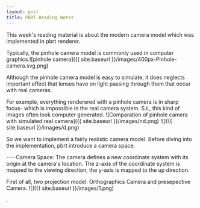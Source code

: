 ```yaml
---
layout: post
title: PBRT Reading Notes
---
```

  This week's reading material is about the modern camera model which was implemented in pbrt renderer.
  
  Typically, the pinhole camera model is commonly used in computer graphics.![pinhole camera]({{ site.baseurl }}/images/400px-Pinhole-camera.svg.png)
  
  Although the pinhole camera model is easy to simulate, it does neglects important effect that lenses have on light passing through them that occur with real cameras.
  
  For example, everything renderered with a pinhole camera is in sharp focus- which is impossible in the real camera system. S.t., this kind of images often look computer generated. 
  ![Comparation of pinhole camera with simulated real camera]({{ site.baseurl }}/images/nd.png)
  ![]({{ site.baseurl }}/images/d.png)
  
  So we want to implement a fairly realistic camera model. Before diving into the implementation, pbrt introduce a camera space.
  
  ----Camera Space: The camera defines a new coordinate system with its origin at the camera's location. The z-axis of the coordinate system is mapped to the viewing direction, the y-axis is mapped to the up direction.
  
  First of all, two projection model: Orthographics Camera and presepective Camera.
  ![]({{ site.baseurl }}/images/1.png)
  
.
